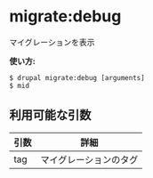 # migrate:debug
マイグレーションを表示

**使い方:**
```
$ drupal migrate:debug [arguments]
$ mid  
```

## 利用可能な引数
引数 | 詳細
---------|-------------
tag | マイグレーションのタグ
